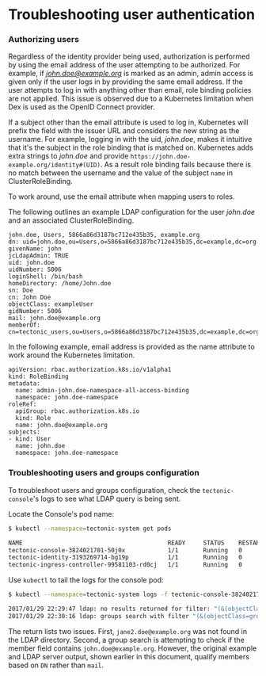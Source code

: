# Troubleshooting user authentication


### Authorizing users

Regardless of the identity provider being used, authorization is performed by using the email address of the user attempting to be authorized. For example, if *john.doe@example.org* is marked as an admin, admin access is given only if the user logs in by providing the same email address. If the user attempts to log in with anything other than email, role binding policies are not applied. This issue is observed due to a Kubernetes limitation when Dex is used as the OpenID Connect provider.

If a subject other than the email attribute is used to log in, Kubernetes will prefix the field with the issuer URL and considers the new string as the username. For example, logging in with the uid, *john.doe*, makes it intuitive that it's the subject in the role binding that is matched on. Kubernetes adds extra strings to *john.doe* and provide `https://john.doe-example.org/identity#(UID)`. As a result role binding fails because there is no match between the username and the value of the subject `name` in ClusterRoleBinding.

To work around, use the email attribute when mapping users to roles.

The following outlines an example LDAP configuration for the user *john.doe* and an associated ClusterRoleBinding.

```
john.doe, Users, 5866a86d3187bc712e435b35, example.org
dn: uid=john.doe,ou=Users,o=5866a86d3187bc712e435b35,dc=example,dc=org
givenName: john
jcLdapAdmin: TRUE
uid: john.doe
uidNumber: 5006
loginShell: /bin/bash
homeDirectory: /home/John.doe
sn: Doe
cn: John Doe
objectClass: exampleUser
gidNumber: 5006
mail: john.doe@example.org
memberOf: cn=tectonic_users,ou=Users,o=5866a86d3187bc712e435b35,dc=example,dc=org
```

In the following example, email address is provided as the name attribute to work around the Kubernetes limitation.

```
apiVersion: rbac.authorization.k8s.io/v1alpha1
kind: RoleBinding
metadata:
  name: admin-john.doe-namespace-all-access-binding
  namespace: john.doe-namespace
roleRef:
  apiGroup: rbac.authorization.k8s.io
  kind: Role
  name: john.doe@example.org
subjects:
- kind: User
  name: john.doe
  namespace: john.doe-namespace
```

### Troubleshooting users and groups configuration

To troubleshoot users and groups configuration, check the `tectonic-console`'s logs to see what LDAP query is being sent.

Locate the Console's pod name:

```bash
$ kubectl --namespace=tectonic-system get pods

NAME                                         READY     STATUS    RESTARTS   AGE
tectonic-console-3824021701-50j0x            1/1       Running   0          2h
tectonic-identity-3193269714-bg19p           1/1       Running   0          24m
tectonic-ingress-controller-99581103-rd0cj   1/1       Running   0          2h
```

Use `kubectl` to tail the logs for the console pod:

```bash
$ kubectl --namespace=tectonic-system logs -f tectonic-console-3824021701-50j0x

2017/01/29 22:29:47 ldap: no results returned for filter: "(&(objectClass=person)(mail=jane2.doe@example.org))"
2017/01/29 22:30:16 ldap: groups search with filter "(&(objectClass=groupOfNames)(member=john.doe@example.org))" returned no groups
```

The return lists two issues. First, `jane2.doe@example.org` was not found in the LDAP directory. Second, a group search is attempting to check if the member field contains `john.doe@example.org`. However, the original example and LDAP server output, shown earlier in this document, qualify members based on `DN` rather than `mail`.
